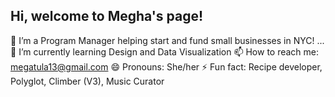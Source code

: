 

## Hi, welcome to Megha's page!

🔭 I’m a Program Manager helping start and fund small businesses in NYC! ...
🌱 I’m currently learning Design and Data Visualization
📫 How to reach me: megatula13@gmail.com
😄 Pronouns: She/her
⚡ Fun fact: Recipe developer, Polyglot, Climber (V3), Music Curator


